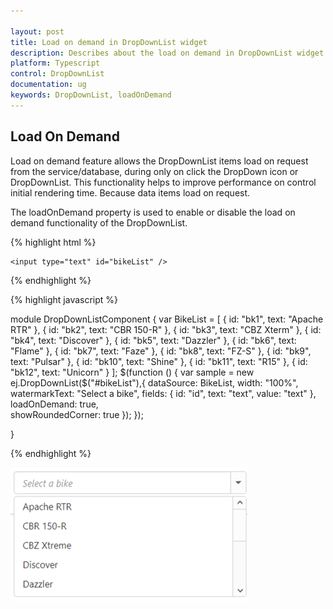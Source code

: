 ```yaml
---

layout: post
title: Load on demand in DropDownList widget 
description: Describes about the load on demand in DropDownList widget 
platform: Typescript
control: DropDownList
documentation: ug
keywords: DropDownList, loadOnDemand
---
```


## Load On Demand

Load on demand feature allows the DropDownList items load on request from the service/database, during only on click the DropDown icon or DropDownList. This functionality helps to improve performance on control initial rendering time. Because data items load on request. 

The loadOnDemand property is used to enable or disable the load on demand functionality of the DropDownList.

{% highlight html %}

    <input type="text" id="bikeList" />
   
{% endhighlight %}

{% highlight javascript %}

module DropDownListComponent {
    var BikeList = [
        { id: "bk1", text: "Apache RTR" }, { id: "bk2", text: "CBR 150-R" }, { id: "bk3", text: "CBZ Xterm" },
        { id: "bk4", text: "Discover" }, { id: "bk5", text: "Dazzler" }, { id: "bk6", text: "Flame" },
        { id: "bk7", text: "Faze" }, { id: "bk8", text: "FZ-S" }, { id: "bk9", text: "Pulsar" },
        { id: "bk10", text: "Shine" }, { id: "bk11", text: "R15" }, { id: "bk12", text: "Unicorn" }
    ];
    $(function () {
        var sample = new ej.DropDownList($("#bikeList"),{
            dataSource: BikeList,
            width: "100%",
            watermarkText: "Select a bike",
            fields: { id: "id", text: "text", value: "text" },
            loadOnDemand: true,  
            showRoundedCorner: true
        });
    });

}
       

{% endhighlight %}

![](LoadOnDemand_images/loadondemand.png)